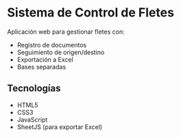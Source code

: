 # Sistema de Control de Fletes

Aplicación web para gestionar fletes con:
- Registro de documentos
- Seguimiento de origen/destino
- Exportación a Excel
- Bases separadas 
## Tecnologías
- HTML5
- CSS3
- JavaScript
- SheetJS (para exportar Excel)
